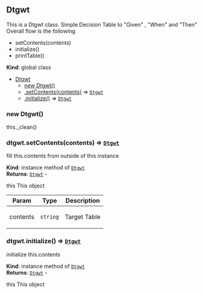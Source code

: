 <a name="Dtgwt"></a>

## Dtgwt
<p>This is a Dtgwt class.
Simple Decision Table to &quot;Given&quot; , &quot;When&quot; and &quot;Then&quot;
Overall flow is the following</p>
<ul>
<li>setContents(contents)</li>
<li>initialize()</li>
<li>printTable()</li>
</ul>

**Kind**: global class  

* [Dtgwt](#Dtgwt)
    * [new Dtgwt()](#new_Dtgwt_new)
    * [.setContents(contents)](#Dtgwt+setContents) ⇒ [<code>Dtgwt</code>](#Dtgwt)
    * [.initialize()](#Dtgwt+initialize) ⇒ [<code>Dtgwt</code>](#Dtgwt)

<a name="new_Dtgwt_new"></a>

### new Dtgwt()
<p>this._clean()</p>

<a name="Dtgwt+setContents"></a>

### dtgwt.setContents(contents) ⇒ [<code>Dtgwt</code>](#Dtgwt)
<p>fill this.contents from outside of this instance</p>

**Kind**: instance method of [<code>Dtgwt</code>](#Dtgwt)  
**Returns**: [<code>Dtgwt</code>](#Dtgwt) - <p>this This object</p>  

| Param | Type | Description |
| --- | --- | --- |
| contents | <code>string</code> | <p>Target Table</p> |

<a name="Dtgwt+initialize"></a>

### dtgwt.initialize() ⇒ [<code>Dtgwt</code>](#Dtgwt)
<p>initialize this.contents</p>

**Kind**: instance method of [<code>Dtgwt</code>](#Dtgwt)  
**Returns**: [<code>Dtgwt</code>](#Dtgwt) - <p>this This object</p>  
